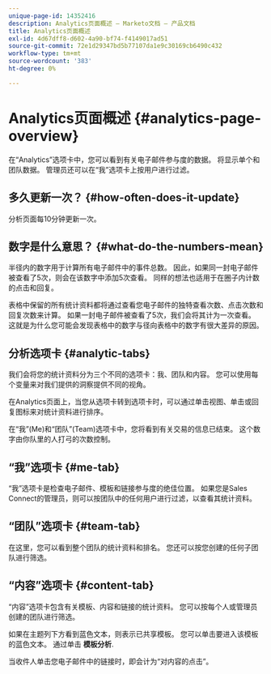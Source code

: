 ```yaml
---
unique-page-id: 14352416
description: Analytics页面概述 — Marketo文档 — 产品文档
title: Analytics页面概述
exl-id: 4d67dff8-d602-4a90-bf74-f4149017ad51
source-git-commit: 72e1d29347bd5b77107da1e9c30169cb6490c432
workflow-type: tm+mt
source-wordcount: '383'
ht-degree: 0%

---
```


# Analytics页面概述 {#analytics-page-overview}

在“Analytics”选项卡中，您可以看到有关电子邮件参与度的数据。 将显示单个和团队数据。 管理员还可以在“我”选项卡上按用户进行过滤。

## 多久更新一次？ {#how-often-does-it-update}

分析页面每10分钟更新一次。

## 数字是什么意思？ {#what-do-the-numbers-mean}

半径内的数字用于计算所有电子邮件中的事件总数。 因此，如果同一封电子邮件被查看了5次，则会在该数字中添加5次查看。 同样的想法也适用于在圈子内计数的点击和回复。

表格中保留的所有统计资料都将通过查看您电子邮件的独特查看次数、点击次数和回复次数来计算。 如果一封电子邮件被查看了5次，我们会将其计为一次查看。 这就是为什么您可能会发现表格中的数字与径向表格中的数字有很大差异的原因。

## 分析选项卡 {#analytic-tabs}

我们会将您的统计资料分为三个不同的选项卡：我、团队和内容。 您可以使用每个变量来对我们提供的洞察提供不同的视角。

在Analytics页面上，当您从选项卡转到选项卡时，可以通过单击视图、单击或回复图标来对统计资料进行排序。

在“我”(Me)和“团队”(Team)选项卡中，您将看到有关交易的信息已结束。 这个数字由你队里的人打弓的次数控制。

## “我”选项卡 {#me-tab}

“我”选项卡是检查电子邮件、模板和链接参与度的绝佳位置。 如果您是Sales Connect的管理员，则可以按团队中的任何用户进行过滤，以查看其统计资料。

## “团队”选项卡 {#team-tab}

在这里，您可以看到整个团队的统计资料和排名。 您还可以按您创建的任何子团队进行筛选。

## “内容”选项卡 {#content-tab}

“内容”选项卡包含有关模板、内容和链接的统计资料。 您可以按每个人或管理员创建的团队进行筛选。

如果在主题列下方看到蓝色文本，则表示已共享模板。 您可以单击要进入该模板的蓝色文本。 通过单击 **模板分析**.

当收件人单击您电子邮件中的链接时，即会计为“对内容的点击”。
